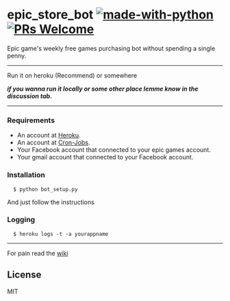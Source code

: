 # epic_store_bot [![made-with-python](https://img.shields.io/badge/Made%20with-Python-1f425f.svg)](https://www.python.org/) [![PRs Welcome](https://img.shields.io/badge/PRs-welcome-brightgreen.svg?style=flat-square)](http://makeapullrequest.com) 
Epic game's weekly free games purchasing bot without spending a single penny.

------------------------------------
Run it on heroku (Recommend) or somewhere

**_if you wanna run it locally or some other place lemme know in the discussion tab._**

***

 ### Requirements

*  An account at [Heroku](https://signup.heroku.com/signup/dc).
*  An account at [Cron-Jobs](https://cron-job.org/en/signup/).
*  Your Facebook account that connected to your epic games account.
*  Your gmail account that connected to your Facebook account.
	
 ### Installation 
```
  $ python bot_setup.py
```
And just follow the instructions

 ### Logging
```
  $ heroku logs -t -a yourappname
```

***

For pain read the [wiki](https://github.com/5H4D0W-C0D3R/epic_store_bot/wiki)

License
----

MIT
